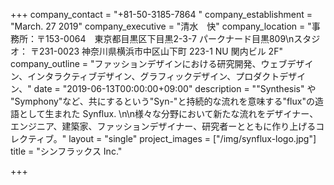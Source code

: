 +++
company_contact = "+81-50-3185-7864 "
company_establishment = "March. 27 2019"
company_executive = "清水　快"
company_location = "事務所：〒153-0064　東京都目黒区下目黒2-3-7 パークナード目黒809\nスタジオ： 〒231-0023 神奈川県横浜市中区山下町 223-1 NU 関内ビル 2F"
company_outline = "ファッションデザインにおける研究開発、ウェブデザイン、インタラクティブデザイン、グラフィックデザイン、プロダクトデザイン、"
date = "2019-06-13T00:00:00+09:00"
description = "\"Synthesis\" や \"Symphony\"など、共にするという\"Syn-\"と持続的な流れを意味する\"flux\"の造語として生まれた Synflux. \n\n様々な分野において新たな流れをデザイナー、エンジニア、建築家、ファッションデザイナー、研究者ーとともに作り上げるコレクティブ。"
layout = "single"
project_images = ["/img/synflux-logo.jpg"]
title = "シンフラックス Inc."

+++
